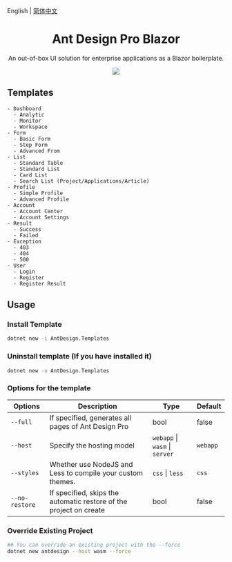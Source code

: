 
English | [简体中文](./README.zh-CN.md)

<h1 align="center">Ant Design Pro Blazor</h1>

<div align="center">

An out-of-box UI solution for enterprise applications as a Blazor boilerplate.

![](https://user-images.githubusercontent.com/8186664/44953195-581e3d80-aec4-11e8-8dcb-54b9db38ec11.png)

</div>

## Templates

```
- Dashboard
  - Analytic
  - Monitor
  - Workspace
- Form
  - Basic Form
  - Step Form
  - Advanced From
- List
  - Standard Table
  - Standard List
  - Card List
  - Search List (Project/Applications/Article)
- Profile
  - Simple Profile
  - Advanced Profile
- Account
  - Account Center
  - Account Settings
- Result
  - Success
  - Failed
- Exception
  - 403
  - 404
  - 500
- User
  - Login
  - Register
  - Register Result
```

## Usage

### Install Template

```bash
dotnet new -i AntDesign.Templates
```

### Uninstall template (If you have installed it)

```bash
dotnet new -u AntDesign.Templates
```

### Options for the template

| Options           | Description                                                        | Type                           | Default |
| ----------------- | ------------------------------------------------------------------ | ------------------------------ | ------- |
| `--full`          | If specified, generates all pages of Ant Design Pro                | bool                           | false   |
| `--host`          | Specify the hosting model                                          | `webapp` \| `wasm` \| `server` | `webapp` |
| `--styles`        | Whether use NodeJS and Less to compile your custom themes.         | `css` \| `less`                | `css`   |
| `--no-restore`    | If specified, skips the automatic restore of the project on create | bool                           | false   |

### Override Existing Project
```bash
## You can override an existing project with the --force
dotnet new antdesign --host wasm --force
```
